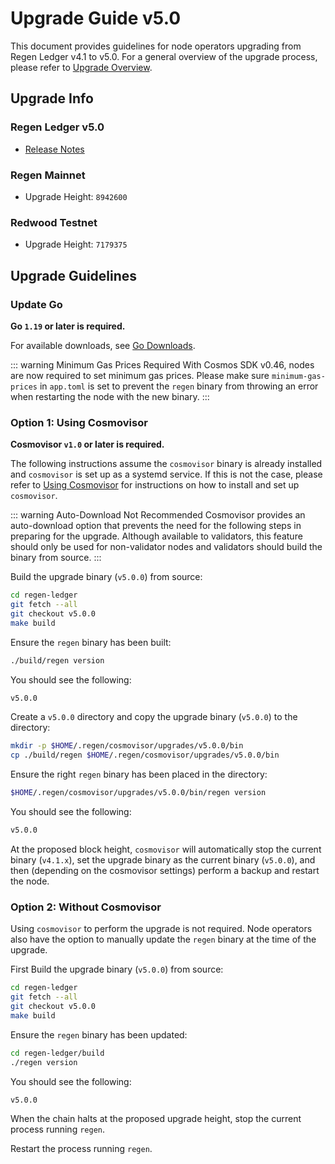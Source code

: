 # Upgrade Guide v5.0

This document provides guidelines for node operators upgrading from Regen Ledger v4.1 to v5.0. For a general overview of the upgrade process, please refer to [Upgrade Overview](README.md).

## Upgrade Info

### Regen Ledger v5.0

- [Release Notes](https://github.com/regen-network/regen-ledger/releases/tag/v5.0.0)

### Regen Mainnet

- Upgrade Height: `8942600`

### Redwood Testnet

- Upgrade Height: `7179375`

## Upgrade Guidelines

### Update Go

**Go `1.19` or later is required.**

For available downloads, see [Go Downloads](https://go.dev/dl/).

::: warning Minimum Gas Prices Required
With Cosmos SDK v0.46, nodes are now required to set minimum gas prices. Please make sure `minimum-gas-prices` in `app.toml` is set to prevent the `regen` binary from throwing an error when restarting the node with the new binary.
:::

### Option 1: Using Cosmovisor

**Cosmovisor `v1.0` or later is required.**

The following instructions assume the `cosmovisor` binary is already installed and `cosmovisor` is set up as a systemd service. If this is not the case, please refer to [Using Cosmovisor](../get-started/using-cosmovisor.md) for instructions on how to install and set up `cosmovisor`.

::: warning Auto-Download Not Recommended
Cosmovisor provides an auto-download option that prevents the need for the following steps in preparing for the upgrade. Although available to validators, this feature should only be used for non-validator nodes and validators should build the binary from source.
:::

Build the upgrade binary (`v5.0.0`) from source:

```bash
cd regen-ledger
git fetch --all
git checkout v5.0.0
make build
```

Ensure the `regen` binary has been built:

```bash
./build/regen version
```

You should see the following:

```bash
v5.0.0
```

Create a `v5.0.0` directory and copy the upgrade binary (`v5.0.0`) to the directory:

```bash
mkdir -p $HOME/.regen/cosmovisor/upgrades/v5.0.0/bin
cp ./build/regen $HOME/.regen/cosmovisor/upgrades/v5.0.0/bin
```
Ensure the right `regen` binary has been placed in the directory:

```bash
$HOME/.regen/cosmovisor/upgrades/v5.0.0/bin/regen version
```

You should see the following:

```bash
v5.0.0
```

At the proposed block height, `cosmovisor` will automatically stop the current binary (`v4.1.x`), set the upgrade binary as the current binary (`v5.0.0`), and then (depending on the cosmovisor settings) perform a backup and restart the node.

### Option 2: Without Cosmovisor

Using `cosmovisor` to perform the upgrade is not required. Node operators also have the option to manually update the `regen` binary at the time of the upgrade.

First Build the upgrade binary (`v5.0.0`) from source:

```bash
cd regen-ledger
git fetch --all
git checkout v5.0.0
make build
```
Ensure the `regen` binary has been updated:

```bash
cd regen-ledger/build
./regen version
```

You should see the following:

```bash
v5.0.0
```

When the chain halts at the proposed upgrade height, stop the current process running `regen`.

Restart the process running `regen`.
